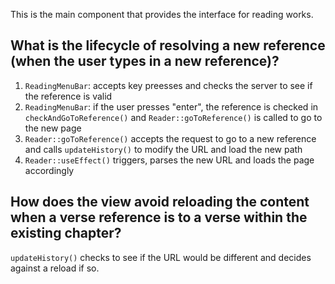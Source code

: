 This is the main component that provides the interface for reading works.

## What is the lifecycle of resolving a new reference (when the user types in a new reference)?

1. `ReadingMenuBar`: accepts key preesses and checks the server to see if the reference is valid
2. `ReadingMenuBar`: if the user presses "enter", the reference is checked in `checkAndGoToReference()` and `Reader::goToReference()` is called to go to the new page
3. `Reader::goToReference()` accepts the request to go to a new reference and calls `updateHistory()` to modify the URL and load the new path
4. `Reader::useEffect()` triggers, parses the new URL and loads the page accordingly

## How does the view avoid reloading the content when a verse reference is to a verse within the existing chapter?

`updateHistory()` checks to see if the URL would be different and decides against a reload if so.
